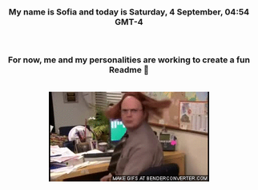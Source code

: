 


<div align="center">
<h3 >My name is Sofia and today is Saturday, 4 September, 04:54 GMT-4</h3><br>
<h3 >For now, me and my personalities are working to create a fun Readme 👋
</h3><br>
<img src='img/dwight.gif' alt='working...'/>
</div>
